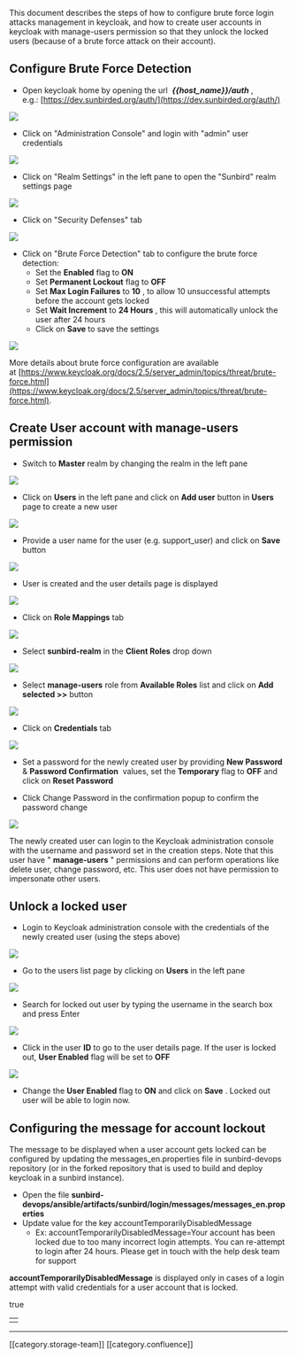 This document describes the steps of how to configure brute force login attacks management in keycloak, and how to create user accounts in keycloak with manage-users permission so that they unlock the locked users (because of a brute force attack on their account).


## Configure Brute Force Detection

* Open keycloak home by opening the url  **_{{host_name}}/auth_** , e.g.: [https://dev.sunbirded.org/auth/](https://dev.sunbirded.org/auth/)

![](images/storage/1_Keycloak_admin_home.png)


* Click on "Administration Console" and login with "admin" user credentials

![](images/storage/2_Keycloak_login.png)


* Click on "Realm Settings" in the left pane to open the "Sunbird" realm settings page

![](images/storage/3_Keycloak_realm_settings.png)


* Click on "Security Defenses" tab

![](images/storage/4_Keycloak_security_defenses.png)


* Click on "Brute Force Detection" tab to configure the brute force detection:
    * Set the  **Enabled**  flag to  **ON** 
    * Set  **Permanent Lockout**  flag to  **OFF** 
    * Set  **Max Login Failures**  to  **10** , to allow 10 unsuccessful attempts before the account gets locked
    * Set  **Wait Increment**  to  **24 Hours** , this will automatically unlock the user after 24 hours
    * Click on  **Save**  to save the settings

    

![](images/storage/5_Keycloak_brute_force_detection.png)

More details about brute force configuration are available at [https://www.keycloak.org/docs/2.5/server_admin/topics/threat/brute-force.html](https://www.keycloak.org/docs/2.5/server_admin/topics/threat/brute-force.html).
## Create User account with manage-users permission

* Switch to  **Master**  realm by changing the realm in the left pane

![](images/storage/6_Keycloak_master_realm.png)


* Click on  **Users**  in the left pane and click on  **Add user**  button in  **Users**  page to create a new user

![](images/storage/7_Keycloak_master_realm_users.png)


* Provide a user name for the user (e.g. support_user) and click on  **Save**  button

![](images/storage/8_Keycloak_new_user.png)


* User is created and the user details page is displayed

![](images/storage/9_Keycloak_new_user_2.png)


* Click on  **Role Mappings**  tab

![](images/storage/10_Keycloak_user_roles.png)


* Select  **sunbird-realm**  in the  **Client Roles**  drop down

![](images/storage/11_Keycloak_sunbird_realm_roles.png)


* Select  **manage-users**  role from  **Available Roles**  list and click on  **Add selected >>**  button

![](images/storage/12_Keycloak_assign_roles.png)


* Click on  **Credentials**  tab

![](images/storage/13_Keycloak_credentials.png)


* Set a password for the newly created user by providing  **New Password**  &  **Password Confirmation**  values, set the  **Temporary**  flag to  **OFF**  and click on  **Reset Password** 




* Click Change Password in the confirmation popup to confirm the password change

![](images/storage/15_Keycloak_update_password_2.png)

The newly created user can login to the Keycloak administration console with the username and password set in the creation steps. Note that this user have " **manage-users** " permissions and can perform operations like delete user, change password, etc. This user does not have permission to impersonate other users.
## Unlock a locked user

* Login to Keycloak administration console with the credentials of the newly created user (using the steps above)

![](images/storage/16_Keycloak_support_user_login.png)


* Go to the users list page by clicking on  **Users**  in the left pane

![](images/storage/17_Keycloak_users.png)


* Search for locked out user by typing the username in the search box and press Enter

![](images/storage/18_Keycloak_search_user.png)


* Click in the user  **ID**  to go to the user details page. If the user is locked out,  **User Enabled**  flag will be set to  **OFF** 

![](images/storage/19_Keycloak_user_details.png)


* Change the  **User Enabled**  flag to  **ON**  and click on  **Save** . Locked out user will be able to login now.




## Configuring the message for account lockout
The message to be displayed when a user account gets locked can be configured by updating the messages_en.properties file in sunbird-devops repository (or in the forked repository that is used to build and deploy keycloak in a sunbird instance).


* Open the file  **sunbird-devops/ansible/artifacts/sunbird/login/messages/messages_en.properties** 
* Update value for the key accountTemporarilyDisabledMessage
    * Ex: accountTemporarilyDisabledMessage=Your account has been locked due to too many incorrect login attempts. You can re-attempt to login after 24 hours. Please get in touch with the help desk team for support

    

 **accountTemporarilyDisabledMessage**  is displayed only in cases of a login attempt with valid credentials for a user account that is locked.

true



|  | 
|  --- | 
|  | 









*****

[[category.storage-team]] 
[[category.confluence]] 
